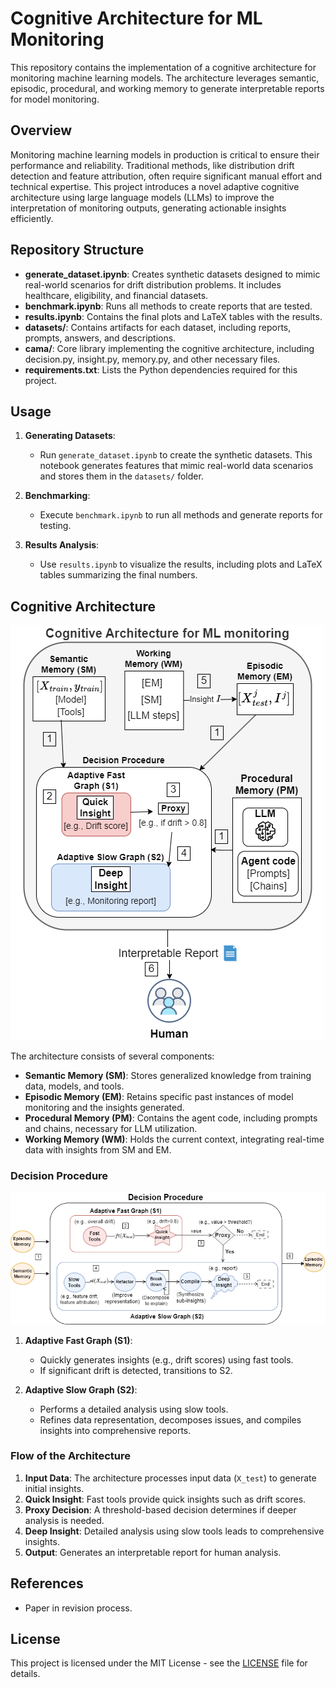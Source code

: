 # Cognitive Architecture for ML Monitoring

This repository contains the implementation of a cognitive architecture for monitoring machine learning models. The architecture leverages semantic, episodic, procedural, and working memory to generate interpretable reports for model monitoring.


## Overview

Monitoring machine learning models in production is critical to ensure their performance and reliability. Traditional methods, like distribution drift detection and feature attribution, often require significant manual effort and technical expertise. This project introduces a novel adaptive cognitive architecture using large language models (LLMs) to improve the interpretation of monitoring outputs, generating actionable insights efficiently.

## Repository Structure

- **generate_dataset.ipynb**: Creates synthetic datasets designed to mimic real-world scenarios for drift distribution problems. It includes healthcare, eligibility, and financial datasets.
- **benchmark.ipynb**: Runs all methods to create reports that are tested.
- **results.ipynb**: Contains the final plots and LaTeX tables with the results.
- **datasets/**: Contains artifacts for each dataset, including reports, prompts, answers, and descriptions.
- **cama/**: Core library implementing the cognitive architecture, including decision.py, insight.py, memory.py, and other necessary files.
- **requirements.txt**: Lists the Python dependencies required for this project.


## Usage

1. **Generating Datasets**:
    - Run `generate_dataset.ipynb` to create the synthetic datasets. This notebook generates features that mimic real-world data scenarios and stores them in the `datasets/` folder.

2. **Benchmarking**:
    - Execute `benchmark.ipynb` to run all methods and generate reports for testing.

3. **Results Analysis**:
    - Use `results.ipynb` to visualize the results, including plots and LaTeX tables summarizing the final numbers.

## Cognitive Architecture

![Cognitive Architecture](imgs/ca.png)

The architecture consists of several components:

- **Semantic Memory (SM)**: Stores generalized knowledge from training data, models, and tools.
- **Episodic Memory (EM)**: Retains specific past instances of model monitoring and the insights generated.
- **Procedural Memory (PM)**: Contains the agent code, including prompts and chains, necessary for LLM utilization.
- **Working Memory (WM)**: Holds the current context, integrating real-time data with insights from SM and EM.

### Decision Procedure

![Adaptive Fast and Slow Graphs](imgs/dp.png)

1. **Adaptive Fast Graph (S1)**:
    - Quickly generates insights (e.g., drift scores) using fast tools.
    - If significant drift is detected, transitions to S2.

2. **Adaptive Slow Graph (S2)**:
    - Performs a detailed analysis using slow tools.
    - Refines data representation, decomposes issues, and compiles insights into comprehensive reports.

### Flow of the Architecture

1. **Input Data**: The architecture processes input data (`X_test`) to generate initial insights.
2. **Quick Insight**: Fast tools provide quick insights such as drift scores.
3. **Proxy Decision**: A threshold-based decision determines if deeper analysis is needed.
4. **Deep Insight**: Detailed analysis using slow tools leads to comprehensive insights.
5. **Output**: Generates an interpretable report for human analysis.

## References

- Paper in revision process.


## License

This project is licensed under the MIT License - see the [LICENSE](LICENSE) file for details.

